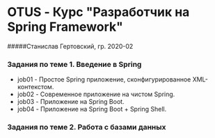 # OTUS - Курс "Разработчик на Spring Framework"
#####Станислав Гертовский, гр. 2020-02
### Задания по теме 1. Введение в Spring
* job01 - Простое Spring приложение, сконфигурированное XML-контекстом.
* job02 - Современное приложение на чистом Spring.
* job03 - Приложение на Spring Boot.
* job04 - Приложение на Spring Boot + Spring Shell.
### Задания по теме 2. Работа с базами данных

